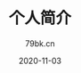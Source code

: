 ---
title: 个人简介
date: 2020-11-03
aubot: Cange-Q
portrait: 'https://cdn.jsdelivr.net/gh/duogongneng/MyBlogImg/imgIMG_7327.jpeg'
describe: '一个阳光快乐的BOY,在正合适的年龄里希望遇见正好的你。'
type: "about"
layout: "about"
author: 79bk.cn
---
